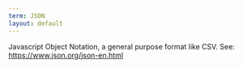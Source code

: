 ```yaml
---
term: JSON
layout: default
---
```

Javascript Object Notation, a general purpose format like CSV. See: <https://www.json.org/json-en.html>
